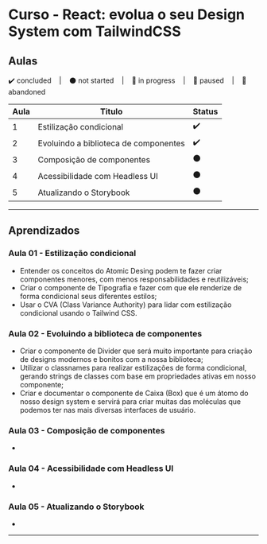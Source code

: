 # Curso - React: evolua o seu Design System com TailwindCSS

## Aulas
<p>
  ✔️ concluded &nbsp;&nbsp;&nbsp;|&nbsp;&nbsp;&nbsp;
  ⚫ not started &nbsp;&nbsp;&nbsp;|&nbsp;&nbsp;&nbsp;
  🔵 in progress &nbsp;&nbsp;&nbsp;|&nbsp;&nbsp;&nbsp;
  🔶 paused &nbsp;&nbsp;&nbsp;|&nbsp;&nbsp;&nbsp;
  🔴 abandoned 
</p>

| Aula | Titulo | Status |
| --- | --- | --- |
| 1 | Estilização condicional | ✔️ |
| 2 | Evoluindo a biblioteca de componentes | ✔️ |
| 3 | Composição de componentes | ⚫ |
| 4 | Acessibilidade com Headless UI | ⚫ |
| 5 | Atualizando o Storybook | ⚫ |

---

## Aprendizados

### Aula 01 - Estilização condicional
<ul>
  <li>Entender os conceitos do Atomic Desing podem te fazer criar componentes menores, com menos responsabilidades e reutilizáveis;</li>
  <li>Criar o componente de Tipografia e fazer com que ele renderize de forma condicional seus diferentes estilos;</li>
  <li>Usar o CVA (Class Variance Authority) para lidar com estilização condicional usando o Tailwind CSS.</li>
</ul>

### Aula 02 - Evoluindo a biblioteca de componentes
<ul>
  <li>Criar o componente de Divider que será muito importante para criação de designs modernos e bonitos com a nossa biblioteca;</li>
  <li>Utilizar o classnames para realizar estilizações de forma condicional, gerando strings de classes com base em propriedades ativas em nosso componente;</li>
  <li>Criar e documentar o componente de Caixa (Box) que é um átomo do nosso design system e servirá para criar muitas das moléculas que podemos ter nas mais diversas interfaces de usuário.</li>
</ul>

### Aula 03 - Composição de componentes
<ul>
  <li></li>
</ul>

### Aula 04 - Acessibilidade com Headless UI
<ul>
  <li></li>
</ul>

### Aula 05 - Atualizando o Storybook
<ul>
  <li></li>
</ul>

---

<!-- ## 🎯 Projeto desenvolvido
Este é o screenshot do projeto que foi desenvolvido durante o curso:

<p align="center">
  <img alt="Miniatura da imagem do projeto"src="../../.github/thumbs/preview.jpg">
</p> -->